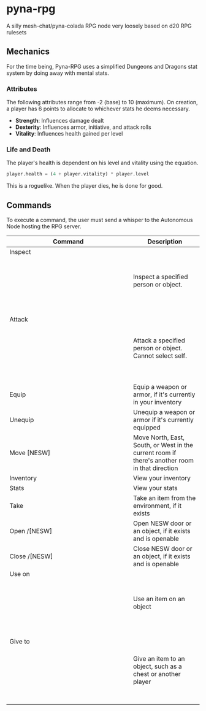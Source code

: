# pyna-rpg
A silly mesh-chat/pyna-colada RPG node very loosely based on d20 RPG rulesets

## Mechanics
For the time being, Pyna-RPG uses a simplified Dungeons and Dragons stat system by doing away with mental stats.

### Attributes
The following attributes range from -2 (base) to 10 (maximum). On creation, a player has 6 points to allocate to whichever stats he deems necessary.

* **Strength**: Influences damage dealt
* **Dexterity**: Influences armor, initiative, and attack rolls
* **Vitality**: Influences health gained per level

### Life and Death

The player's health is dependent on his level and vitality using the equation.

```python
player.health = (4 + player.vitality) * player.level
```

This is a roguelike. When the player dies, he is done for good.

## Commands
To execute a command, the user must send a whisper to the Autonomous Node hosting the RPG server.

| Command | Description |
| ------- | ----------- |
| Inspect <object> | Inspect a specified person or object. |
| Attack <object> | Attack a specified person or object. Cannot select self. |
| Equip <item> | Equip a weapon or armor, if it's currently in your inventory |
| Unequip <item> | Unequip a weapon or armor if it's currently equipped |
| Move [NESW] | Move North, East, South, or West in the current room if there's another room in that direction |
| Inventory | View your inventory |
| Stats | View your stats |
| Take <item> | Take an item from the environment, if it exists |
| Open <object>/[NESW] | Open NESW door or an object, if it exists and is openable |
| Close <object>/[NESW] | Close NESW door or an object, if it exists and is openable |
| Use <item> on <object> | Use an item on an object |
| Give <item> to <object> | Give an item to an object, such as a chest or another player |
